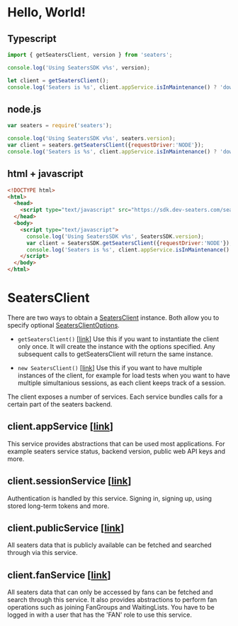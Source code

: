 # Hello, World!

## Typescript

```typescript
import { getSeatersClient, version } from 'seaters';

console.log('Using SeatersSDK v%s', version);

let client = getSeatersClient();
console.log('Seaters is %s', client.appService.isInMaintenance() ? 'down' : 'up');
```

## node.js
```javascript
var seaters = require('seaters');

console.log('Using SeatersSDK v%s', seaters.version);
var client = seaters.getSeatersClient({requestDriver:'NODE'});
console.log('Seaters is %s', client.appService.isInMaintenance() ? 'down' : 'up');
```

## html + javascript
```html
<!DOCTYPE html>
<html>
  <head>
    <script type="text/javascript" src="https://sdk.dev-seaters.com/seaters.bundle.min.js"></script>
  </head>
  <body>
    <script type="text/javascript">
      console.log('Using SeatersSDK v%s', SeatersSDK.version);
      var client = SeatersSDK.getSeatersClient({requestDriver:'NODE'});
      console.log('Seaters is %s', client.appService.isInMaintenance() ? 'down' : 'up');
    </script>
  </body>
</html>
```

# SeatersClient

There are two ways to obtain a [SeatersClient](classes/seatersclient.html) instance. Both allow you to specify optional [SeatersClientOptions](classes/seatersclientoptions.html).

* `getSeatersClient()` [[link](globals.html#getseatersclient)]
  Use this if you want to instantiate the client only once. It will create the instance with the options specified. Any subsequent calls to getSeatersClient will return the same instance.

* `new SeatersClient()` [[link](classes/seatersclient.html)]
  Use this if you want to have multiple instances of the client, for example for load tests when you want to have multiple simultanious sessions, as each client keeps track of a session.


The client exposes a number of services. Each service bundles calls for a certain part of the seaters backend.

## client.appService [[link](classes/appservice.html)]

This service provides abstractions that can be used most applications. For example seaters service status, backend version, public web API keys and more.

## client.sessionService [[link](classes/sessionservice.html)]

Authentication is handled by this service. Signing in, signing up, using stored long-term tokens and more.

## client.publicService [[link](classes/publicservice.html)]

All seaters data that is publicly available can be fetched and searched through via this service.

## client.fanService [[link](classes/fanservice.html)]

All seaters data that can only be accessed by fans can be fetched and search through this service. It also provides abstractions to perform fan operations such as joining FanGroups and WaitingLists. You have to be logged in with a user that has the 'FAN' role to use this service.
